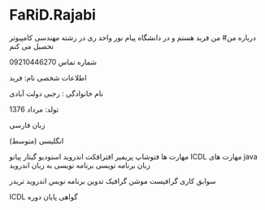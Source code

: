 # FaRiD.Rajabi
درباره من#
من فرید هستم و در دانشگاه پیام نور واحد ری در رشته مهندسی کامپیوتر تحصیل می کنم

شماره تماس
09210446270

اطلاعات شخصی
نام: فرید

نام خانوادگی : رجبی دولت آبادی

تولد: مرداد 1376

زبان
فارسی

(انگلیسی (متوسط


مهارت ها
فتوشاپ
پریمیر
افترافکت
اندروید استودیو
گیتار 
پیانو
ICDL مهارت های
java زبان برنامه نویسی
 برنامه نویسی به زبان اندروید

سوابق کاری
گرافیست 
موشن گرافیک
تدوین
برنامه نویس اندروید 
تریدر

ICDL گواهی پایان دوره


